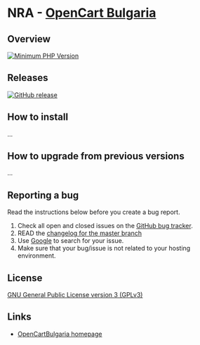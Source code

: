# NRA - [OpenCart Bulgaria](https://www.opencartbulgaria.com/)

## Overview

[![Minimum PHP Version](https://img.shields.io/badge/php-%3E%3D%207.2-8892BF.svg?style=flat-square)](https://php.net/)


## Releases

[![GitHub release](https://img.shields.io/github/v/release/opencartbulgaria/nra-opencart)](https://github.com/opencartbulgaria/nra-opencart)


## How to install

...


## How to upgrade from previous versions

...

## Reporting a bug

Read the instructions below before you create a bug report.

 1. Check all open and closed issues on the [GitHub bug tracker](https://github.com/opencartbulgaria/nra-opencart/issues).
 2. READ the [changelog for the master branch](https://github.com/opencartbulgaria/nra-opencart/blob/master/CHANGELOG.md)
 3. Use [Google](https://www.google.com) to search for your issue.
 4. Make sure that your bug/issue is not related to your hosting environment.

## License

[GNU General Public License version 3 (GPLv3)](https://github.com/opencart/opencart/blob/master/license.txt)

## Links

- [OpenCartBulgaria homepage](https://www.opencartbulgaria.com/)
